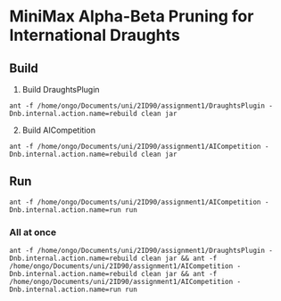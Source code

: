# MiniMax Alpha-Beta Pruning for International Draughts

## Build
1. Build DraughtsPlugin
```
ant -f /home/ongo/Documents/uni/2ID90/assignment1/DraughtsPlugin -Dnb.internal.action.name=rebuild clean jar
```
2. Build AICompetition
```
ant -f /home/ongo/Documents/uni/2ID90/assignment1/AICompetition -Dnb.internal.action.name=rebuild clean jar
```

## Run
```
ant -f /home/ongo/Documents/uni/2ID90/assignment1/AICompetition -Dnb.internal.action.name=run run
```

### All at once
```
ant -f /home/ongo/Documents/uni/2ID90/assignment1/DraughtsPlugin -Dnb.internal.action.name=rebuild clean jar && ant -f /home/ongo/Documents/uni/2ID90/assignment1/AICompetition -Dnb.internal.action.name=rebuild clean jar && ant -f /home/ongo/Documents/uni/2ID90/assignment1/AICompetition -Dnb.internal.action.name=run run
```

